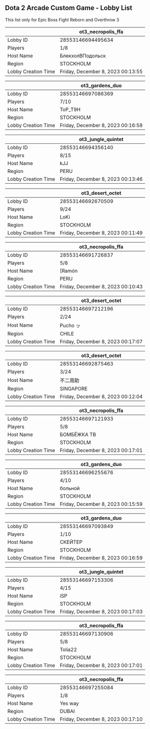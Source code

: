 ## Dota 2 Arcade Custom Game - Lobby List

This list only for Epic Boss Fight Reborn and Overthrow 3

|  | ot3_necropolis_ffa |
| ------ | ------ |
| Lobby ID | 28553146694495634 |
| Players | 1/8 |
| Host Name | БлекхолВПодольск |
| Region | STOCKHOLM |
| Lobby Creation Time | Friday, December 8, 2023 00:13:55 |


|  | ot3_gardens_duo |
| ------ | ------ |
| Lobby ID | 28553146697086369 |
| Players | 7/10 |
| Host Name | ToP_T9H |
| Region | STOCKHOLM |
| Lobby Creation Time | Friday, December 8, 2023 00:16:58 |


|  | ot3_jungle_quintet |
| ------ | ------ |
| Lobby ID | 28553146694356140 |
| Players | 8/15 |
| Host Name | kJJ |
| Region | PERU |
| Lobby Creation Time | Friday, December 8, 2023 00:13:46 |


|  | ot3_desert_octet |
| ------ | ------ |
| Lobby ID | 28553146692670509 |
| Players | 9/24 |
| Host Name | LoKi |
| Region | STOCKHOLM |
| Lobby Creation Time | Friday, December 8, 2023 00:11:49 |


|  | ot3_necropolis_ffa |
| ------ | ------ |
| Lobby ID | 28553146691726837 |
| Players | 5/8 |
| Host Name | [Ramón |
| Region | PERU |
| Lobby Creation Time | Friday, December 8, 2023 00:10:43 |


|  | ot3_desert_octet |
| ------ | ------ |
| Lobby ID | 28553146697212196 |
| Players | 2/24 |
| Host Name | Pucho ッ |
| Region | CHILE |
| Lobby Creation Time | Friday, December 8, 2023 00:17:07 |


|  | ot3_desert_octet |
| ------ | ------ |
| Lobby ID | 28553146692875463 |
| Players | 3/24 |
| Host Name | 不二周助 |
| Region | SINGAPORE |
| Lobby Creation Time | Friday, December 8, 2023 00:12:04 |


|  | ot3_necropolis_ffa |
| ------ | ------ |
| Lobby ID | 28553146697121933 |
| Players | 5/8 |
| Host Name | БОМБЁЖКА ТВ |
| Region | STOCKHOLM |
| Lobby Creation Time | Friday, December 8, 2023 00:17:01 |


|  | ot3_gardens_duo |
| ------ | ------ |
| Lobby ID | 28553146696255676 |
| Players | 4/10 |
| Host Name | больной |
| Region | STOCKHOLM |
| Lobby Creation Time | Friday, December 8, 2023 00:15:59 |


|  | ot3_gardens_duo |
| ------ | ------ |
| Lobby ID | 28553146697093849 |
| Players | 1/10 |
| Host Name | СКЕЙТЕР |
| Region | STOCKHOLM |
| Lobby Creation Time | Friday, December 8, 2023 00:16:59 |


|  | ot3_jungle_quintet |
| ------ | ------ |
| Lobby ID | 28553146697153306 |
| Players | 4/15 |
| Host Name | iSP |
| Region | STOCKHOLM |
| Lobby Creation Time | Friday, December 8, 2023 00:17:03 |


|  | ot3_necropolis_ffa |
| ------ | ------ |
| Lobby ID | 28553146697130906 |
| Players | 5/8 |
| Host Name | Tolia22 |
| Region | STOCKHOLM |
| Lobby Creation Time | Friday, December 8, 2023 00:17:01 |


|  | ot3_necropolis_ffa |
| ------ | ------ |
| Lobby ID | 28553146697255084 |
| Players | 1/8 |
| Host Name | Yes way |
| Region | DUBAI |
| Lobby Creation Time | Friday, December 8, 2023 00:17:10 |



